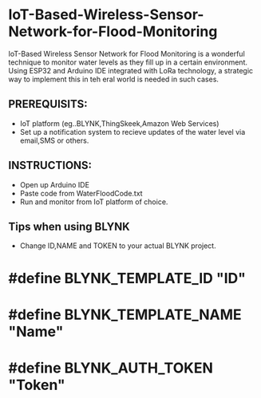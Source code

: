 # IoT-Based-Wireless-Sensor-Network-for-Flood-Monitoring


IoT-Based Wireless Sensor Network for Flood Monitoring is a wonderful technique to monitor water levels as they fill up in a certain environment. Using ESP32 and Arduino IDE integrated with LoRa technology, a strategic way to implement this in teh eral world is needed in such cases.



## PREREQUISITS:

- IoT platform (eg..BLYNK,ThingSkeek,Amazon Web Services)
- Set up a notification system to recieve updates of the water level via email,SMS or others.



## INSTRUCTIONS:

- Open up Arduino IDE
- Paste code from WaterFloodCode.txt
- Run and monitor from IoT platform of choice.

## Tips when using BLYNK

- Change ID,NAME and TOKEN to your actual BLYNK project.

# #define BLYNK_TEMPLATE_ID "ID"
# #define BLYNK_TEMPLATE_NAME "Name"
# #define BLYNK_AUTH_TOKEN "Token"


